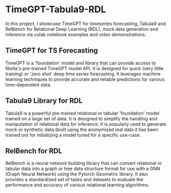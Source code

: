 # TimeGPT-Tabula9-RDL
In this project, I showcase TimeGPT for timeseries forecasting, Tabula9 and RelBench for Relational Deep Learning (RDL), mock data generation and inference via colab notebook examples and video demonstrations.

## TimeGPT for TS Forecasting

TimeGPT is a 'foundation' model and library that can provide access to Nixtla's pre-trained TimeGPT model API. It is designed for quick (very little training) or 'zero shot' deep time series forecasting. It leverages machine learning techniques to provide accurate and reliable predictions for various time-dependent data. 

## Tabula9 Library for RDL

Tabula9 is a powerful pre-trained relational or tabular 'foundation' model trained on a large set of data. It is designed to simplify the handling and manipulation of relational data for inference. It is popularly used to generate mock or synthetic data (built using the anonymized real data it has been trained on) for initializing a model tuned for a specific use-case.

## RelBench for RDL

RelBench is a neural network building library that can convert relational or tabular data into a graph or tree data structure format for use with a GNN (Graph Neural Network) using the Pytorch Geometric library. It also provides a standardized set of tasks and datasets to evaluate the performance and accuracy of various relational learning algorithms. 